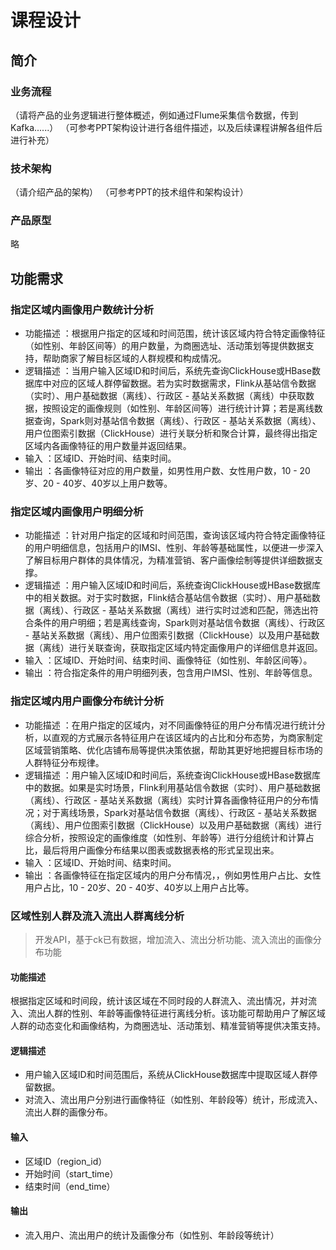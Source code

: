 # 课程设计

## 简介

### 业务流程

（请将产品的业务逻辑进行整体概述，例如通过Flume采集信令数据，传到Kafka......）
（可参考PPT架构设计进行各组件描述，以及后续课程讲解各组件后进行补充）

### 技术架构

（请介绍产品的架构）
（可参考PPT的技术组件和架构设计）

### 产品原型

略

## 功能需求

### 指定区域内画像用户数统计分析

- 功能描述 ：根据用户指定的区域和时间范围，统计该区域内符合特定画像特征（如性别、年龄区间等）的用户数量，为商圈选址、活动策划等提供数据支持，帮助商家了解目标区域的人群规模和构成情况。
- 逻辑描述
  ：当用户输入区域ID和时间后，系统先查询ClickHouse或HBase数据库中对应的区域人群停留数据。若为实时数据需求，Flink从基站信令数据（实时）、用户基础数据（离线）、行政区 -
  基站关系数据（离线）中获取数据，按照设定的画像规则（如性别、年龄区间等）进行统计计算；若是离线数据查询，Spark则对基站信令数据（离线）、行政区 -
  基站关系数据（离线）、用户位图索引数据（ClickHouse）进行关联分析和聚合计算，最终得出指定区域内各画像特征的用户数量并返回结果。
- 输入 ：区域ID、开始时间、结束时间。
- 输出 ：各画像特征对应的用户数量，如男性用户数、女性用户数，10 - 20岁、20 - 40岁、40岁以上用户数等。

### 指定区域内画像用户明细分析

- 功能描述 ：针对用户指定的区域和时间范围，查询该区域内符合特定画像特征的用户明细信息，包括用户的IMSI、性别、年龄等基础属性，以便进一步深入了解目标用户群体的具体情况，为精准营销、客户画像绘制等提供详细数据支撑。
- 逻辑描述
  ：用户输入区域ID和时间后，系统查询ClickHouse或HBase数据库中的相关数据。对于实时数据，Flink结合基站信令数据（实时）、用户基础数据（离线）、行政区 -
  基站关系数据（离线）进行实时过滤和匹配，筛选出符合条件的用户明细；若是离线查询，Spark则对基站信令数据（离线）、行政区 -
  基站关系数据（离线）、用户位图索引数据（ClickHouse）以及用户基础数据（离线）进行关联查询，获取指定区域内特定画像用户的详细信息并返回。
- 输入 ：区域ID、开始时间、结束时间、画像特征（如性别、年龄区间等）。
- 输出 ：符合指定条件的用户明细列表，包含用户IMSI、性别、年龄等信息。

### 指定区域内用户画像分布统计分析

- 功能描述 ：在用户指定的区域内，对不同画像特征的用户分布情况进行统计分析，以直观的方式展示各特征用户在该区域内的占比和分布态势，为商家制定区域营销策略、优化店铺布局等提供决策依据，帮助其更好地把握目标市场的人群特征分布规律。
- 逻辑描述
  ：用户输入区域ID和时间后，系统查询ClickHouse或HBase数据库中的数据。如果是实时场景，Flink利用基站信令数据（实时）、用户基础数据（离线）、行政区 -
  基站关系数据（离线）实时计算各画像特征用户的分布情况；对于离线场景，Spark对基站信令数据（离线）、行政区 -
  基站关系数据（离线）、用户位图索引数据（ClickHouse）以及用户基础数据（离线）进行综合分析，按照设定的画像维度（如性别、年龄等）进行分组统计和计算占比，最后将用户画像分布结果以图表或数据表格的形式呈现出来。
- 输入 ：区域ID、开始时间、结束时间。
- 输出 ：各画像特征在指定区域内的用户分布情况，，例如男性用户占比、女性用户占比，10 - 20岁、20 - 40岁、40岁以上用户占比等。

### 区域性别人群及流入流出人群离线分析

> 开发API，基于ck已有数据，增加流入、流出分析功能、流入流出的画像分布功能

#### 功能描述

根据指定区域和时间段，统计该区域在不同时段的人群流入、流出情况，并对流入、流出人群的性别、年龄等画像特征进行离线分析。该功能可帮助用户了解区域人群的动态变化和画像结构，为商圈选址、活动策划、精准营销等提供决策支持。

#### 逻辑描述

- 用户输入区域ID和时间范围后，系统从ClickHouse数据库中提取区域人群停留数据。
- 对流入、流出用户分别进行画像特征（如性别、年龄段等）统计，形成流入、流出人群的画像分布。

#### 输入

- 区域ID（region_id）
- 开始时间（start_time）
- 结束时间（end_time）

#### 输出

- 流入用户、流出用户的统计及画像分布（如性别、年龄段等统计）

